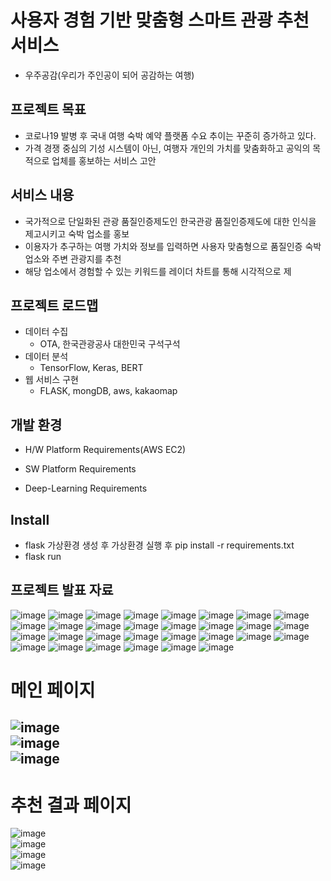 # 사용자 경험 기반 맞춤형 스마트 관광 추천 서비스 
- 우주공감(우리가 주인공이 되어 공감하는 여행)

## 프로젝트 목표
- 코로나19 발병 후 국내 여행 숙박 예약 플랫폼 수요 추이는 꾸준히 증가하고 있다.
- 가격 경쟁 중심의 기성 시스템이 아닌, 여행자 개인의 가치를 맞춤화하고 공익의 목적으로 업체를 홍보하는 서비스 고안

## 서비스 내용
- 국가적으로 단일화된 관광 품질인증제도인 한국관광 품질인증제도에 대한 인식을 제고시키고 숙박 업소를 홍보
- 이용자가 추구하는 여행 가치와 정보를 입력하면 사용자 맞춤형으로 품질인증 숙박 업소와 주변 관광지를 추천
- 해당 업소에서 경험할 수 있는 키워드를 레이더 차트를 통해 시각적으로 제

## 프로젝트 로드맵
- 데이터 수집
  - OTA, 한국관광공사 대한민국 구석구석
- 데이터 분석
  - TensorFlow, Keras, BERT
- 웹 서비스 구현
  - FLASK, mongDB, aws, kakaomap

## 개발 환경
- H/W Platform Requirements(AWS EC2)

- SW Platform Requirements

- Deep-Learning Requirements

## Install  
- flask 가상환경 생성 후 가상환경 실행 후 pip install -r requirements.txt  
- flask run  

## 프로젝트 발표 자료

![image](https://user-images.githubusercontent.com/59672592/162621181-c1c9bb63-7feb-46c7-8faf-7ebd53b248a7.png)
![image](https://user-images.githubusercontent.com/59672592/162621208-a35b1389-4c71-4ad7-9c2f-16a3ab3904f1.png)
![image](https://user-images.githubusercontent.com/59672592/162621244-fde6c23d-5156-4bbd-849e-b3d128f1ffa9.png)
![image](https://user-images.githubusercontent.com/59672592/162621250-2ccf947e-9264-4c0b-92a0-8889a34436ba.png)
![image](https://user-images.githubusercontent.com/59672592/162621255-73ad1e7d-6891-4bfc-bb19-8937c60bc29a.png)
![image](https://user-images.githubusercontent.com/59672592/162621263-f0037c24-9c49-438a-952f-e1600a78bce3.png)
![image](https://user-images.githubusercontent.com/59672592/162621269-00c51634-7896-418c-a3ce-6ec166e9ec13.png)
![image](https://user-images.githubusercontent.com/59672592/162621277-5a925b85-ed2a-498b-9c34-189fc0627ace.png)
![image](https://user-images.githubusercontent.com/59672592/162621287-d778dc7c-66bb-47f2-8e53-1f70e7b23a4b.png)
![image](https://user-images.githubusercontent.com/59672592/162621292-3384e295-a3bb-41f1-945a-068690ffa562.png)
![image](https://user-images.githubusercontent.com/59672592/162621301-8e72e30a-6e9b-43c8-a27c-d0f700b4e4b8.png)
![image](https://user-images.githubusercontent.com/59672592/162621311-8bc2c077-ddff-4a33-b3ac-f1863ee2b701.png)
![image](https://user-images.githubusercontent.com/59672592/162621324-9629bd29-1ac6-4f47-b043-3d606074bf0b.png)
![image](https://user-images.githubusercontent.com/59672592/162621331-bf980e63-a4a2-46bf-b546-ea73b06323ea.png)
![image](https://user-images.githubusercontent.com/59672592/162621339-2960f09e-d6c2-4c1f-a438-6de2e6480890.png)
![image](https://user-images.githubusercontent.com/59672592/162621347-2f4bad26-a9d9-4686-8c63-817ffbe14542.png)
![image](https://user-images.githubusercontent.com/59672592/162621357-9602dbc0-1ed1-4efa-82f7-715766612a19.png)
![image](https://user-images.githubusercontent.com/59672592/162621370-8197a963-2c76-4fd4-a598-fc93e7f78c02.png)
![image](https://user-images.githubusercontent.com/59672592/162621381-9ecc6e87-bb81-4aaf-8646-64f8f609cbda.png)
![image](https://user-images.githubusercontent.com/59672592/162621390-285813ec-ab54-4347-8dfc-f304081b7f2c.png)
![image](https://user-images.githubusercontent.com/59672592/162621403-8c1d0f58-38bb-4bcc-915f-405441488208.png)
![image](https://user-images.githubusercontent.com/59672592/162621413-d5e2ad6f-1c7c-465f-a727-1a2049bbc0ae.png)
![image](https://user-images.githubusercontent.com/59672592/162621426-1f01f28e-2056-457f-b394-989e03da07aa.png)
![image](https://user-images.githubusercontent.com/59672592/162621433-ab101f61-924d-4b9f-8616-41b6b536fcf6.png)
![image](https://user-images.githubusercontent.com/59672592/162621438-a2da7515-f540-473b-8a5f-e89f2bc2cc4c.png)
![image](https://user-images.githubusercontent.com/59672592/162621751-bd58c64d-d057-45e8-9541-9d270a8703a9.png)
![image](https://user-images.githubusercontent.com/59672592/162621456-1275f0a3-7505-499e-a42f-904c0c5fa718.png)
![image](https://user-images.githubusercontent.com/59672592/162621533-7ff01c4d-ec25-4434-924a-b5eb8c799414.png)
![image](https://user-images.githubusercontent.com/59672592/162621581-6fa47c97-a7b1-4138-9d56-749a2dbf5248.png)
![image](https://user-images.githubusercontent.com/59672592/162621634-471c4b08-786c-4937-9fbd-fb08c72c721e.png)
# 메인 페이지
![image](https://user-images.githubusercontent.com/59672592/132982902-566d744f-2dcd-4e62-9719-0c2c177c19d8.png)  
![image](https://user-images.githubusercontent.com/59672592/132982914-e5f97ac8-2d70-4c62-bdf0-a336e4c4c2e9.png)  
![image](https://user-images.githubusercontent.com/59672592/132982927-2e130122-21f8-4b26-9323-e25ccddb052c.png)  
---
# 추천 결과 페이지  
![image](https://user-images.githubusercontent.com/59672592/132983186-64282d70-af4a-4152-aba4-b2ac3961330c.png)  
![image](https://user-images.githubusercontent.com/59672592/132983205-f7b40dd7-7bf5-4d02-a54e-a5355eb47f06.png)  
![image](https://user-images.githubusercontent.com/59672592/132983221-d8bc5b6b-d7c9-4bdb-b7ff-723e15b47baa.png)  
![image](https://user-images.githubusercontent.com/59672592/132983230-aff03f0b-9d45-4260-a802-a672a24c022e.png)  

